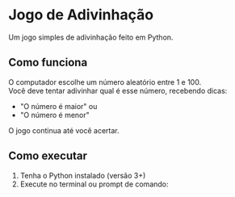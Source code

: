 # Jogo de Adivinhação

Um jogo simples de adivinhação feito em Python.

## Como funciona

O computador escolhe um número aleatório entre 1 e 100.  
Você deve tentar adivinhar qual é esse número, recebendo dicas:

- "O número é maior" ou
- "O número é menor"

O jogo continua até você acertar.

## Como executar

1. Tenha o Python instalado (versão 3+)
2. Execute no terminal ou prompt de comando:

